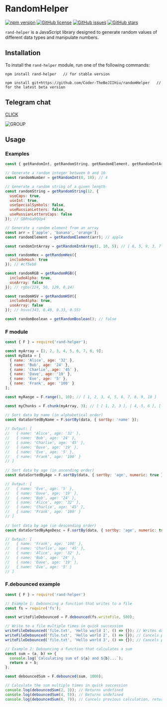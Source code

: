 # RandomHelper

[![npm version](https://badge.fury.io/js/rand-helper.svg)](https://www.npmjs.com/package/rand-helper)
[![GitHub license](https://img.shields.io/github/license/Coder-TheBeJIIHiu/randomHelper)](https://github.com/Coder-TheBeJIIHiu/randomHelper/blob/master/LICENSE)
[![GitHub issues](https://img.shields.io/github/issues/Coder-TheBeJIIHiu/randomHelper)](https://github.com/Coder-TheBeJIIHiu/randomHelper/issues)
[![GitHub stars](https://img.shields.io/github/stars/Coder-TheBeJIIHiu/randomHelper)](https://github.com/Coder-TheBeJIIHiu/randomHelper/stargazers)

`rand-helper` is a JavaScript library designed to generate random values of different data types and manipulate numbers.

## Installation

To install the `rand-helper` module, run one of the following commands:

```
npm install rand-helper   // for stable version
```

```
npm install git+https://github.com/Coder-TheBeJIIHiu/randomHelper   // for the latest beta version
```
## Telegram chat

[CLICK](https://bit.ly/41FoOkI)

![GROUP](https://im.wampi.ru/2023/04/24/image0cb06d72ab8eb808.png)
## Usage

### Examples

```js
const { getRandomInt, getRandomString, getRandomElement, getRandomIntArray, getRandomHex, getRandomRGB, getRandomHSV, getRandomBoolean } = require('rand-helper');

// Generate a random integer between 0 and 10
const randomNumber = getRandomInt(0, 10); // 4

// Generate a random string of a given length
const randomString = getRandomString(12, {
  useCaps: true,
  useInt: true,
  useSpecialSymbols: false,
  useRussianLetters: false,
  useRussianLettersCaps: false
}); // GBRnGa9QOp4

// Generate a random element from an array
const arr = ['apple', 'banana', 'orange'];
const randomElement = getRandomElement(arr); // apple

const randomIntArray = getRandomIntArray(1, 10, 5); // [ 8, 5, 9, 3, 7 ]

const randomHex = getRandomHex({
  includeHash: true
}); // #cf5eb8

const randomRGB = getRandomRGB({
  includeAlpha: true,
  useArray: false
}); // rgba(224, 50, 129, 0.24)

const randomHSV = getRandomHSV({
  includeAlpha: true,
  useArray: false
}); // hsva(343, 0.49, 0.33, 0.55)

const randomBoolean = getRandomBoolean(); // false
```

### F module

```js
const { F } = require('rand-helper');

const myArray = [1, 2, 3, 4, 5, 6, 7, 8, 9];
const myData = [
  { name: 'Alice', age: '32' },
  { name: 'Bob', age: '24' },
  { name: 'Charlie', age: '45' },
  { name: 'Dave', age: '19' },
  { name: 'Eve', age: '5' },
  { name: 'Frank', age: '100' }
];

const myRange = F.range(1, 10); // [ 1, 2, 3, 4, 5, 6, 7, 8, 9, 10 ]

const myChunks = F.chunk(myArray, 3); // [ [ 1, 2, 3 ], [ 4, 5, 6 ], [ 7, 8, 9 ] ]

// Sort data by name (in alphabetical order)
const dataSortedByName = F.sortBy(data, { sortby: 'name' });
  
// Output: [
//   { name: 'Alice', age: '32' },
//   { name: 'Bob', age: '24' },
//   { name: 'Charlie', age: '45' },
//   { name: 'Dave', age: '19' },
//   { name: 'Eve', age: '5' },
//   { name: 'Frank', age: '100' }
// ]
  
// Sort data by age (in ascending order)
const dataSortedByAge = F.sortBy(data, { sortby: 'age', numeric: true });

// Output: [
//   { name: 'Eve', age: '5' },
//   { name: 'Dave', age: '19' },
//   { name: 'Bob', age: '24' },
//   { name: 'Alice', age: '32' },
//   { name: 'Charlie', age: '45' },
//   { name: 'Frank', age: '100' }
// ]
  
// Sort data by age (in descending order)
const dataSortedByAgeDesc = F.sortBy(data, { sortby: 'age', numeric: true, reverse: true });

// Output: [
//   { name: 'Frank', age: '100' },
//   { name: 'Charlie', age: '45' },
//   { name: 'Alice', age: '32' },
//   { name: 'Bob', age: '24' },
//   { name: 'Dave', age: '19' },
//   { name: 'Eve', age: '5' }
// ]
```

### F.debounced example

```js
const { F } = require('rand-helper')

// Example 1: Debouncing a function that writes to a file
const fs = require('fs');

const writeFileDebounced = F.debounced(fs.writeFile, 500);

// Write to a file multiple times in quick succession
writeFileDebounced('file.txt', 'Hello world 1', () => {}); // Writes data after 500ms
writeFileDebounced('file.txt', 'Hello world 2', () => {}); // Cancels previous write, writes new data after 500ms
writeFileDebounced('file.txt', 'Hello world 3', () => {}); // Cancels previous write, writes new data after 500ms

// Example 2: Debouncing a function that calculates a sum
const sum = (a, b) => {
  console.log(`Calculating sum of ${a} and ${b}...`);
  return a + b;
};

const debouncedSum = F.debounced(sum, 1000);

// Calculate the sum multiple times in quick succession
console.log(debouncedSum(2, 3)); // Returns undefined
console.log(debouncedSum(4, 5)); // Returns undefined
console.log(debouncedSum(6, 7)); // Cancels previous calculation, returns 13 after 1000ms
```